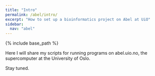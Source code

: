 ```yaml
---
title: "Intro"
permalink: /abel/intro/
excerpt: "How to set up a bioinformatics project on Abel at UiO"
sidebar:
  nav: "abel"
---
```


{% include base_path %}

Here I will share my scripts for running programs on abel.uio.no, the supercomputer at the University of Oslo.

Stay tuned.
